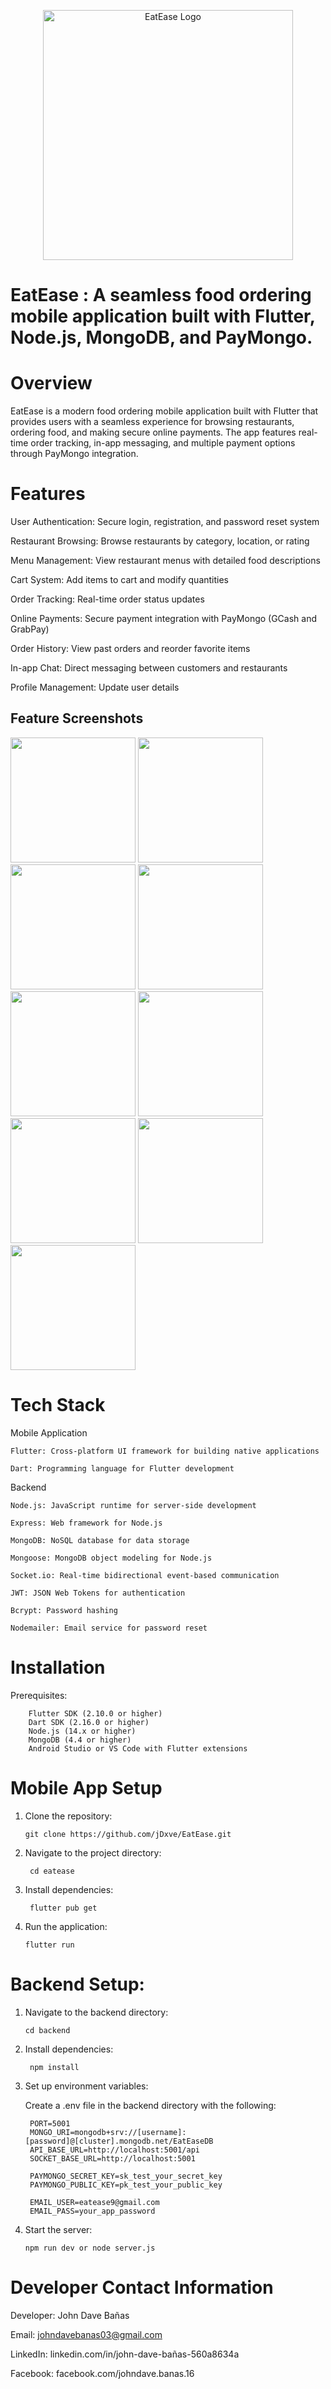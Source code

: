 <p align="center">
  <img src="https://raw.githubusercontent.com/jDxve/EatEase/main/assets/images/logo.png" alt="EatEase Logo" width="400" />
</p>

# EatEase : A seamless food ordering mobile application built with Flutter, Node.js, MongoDB, and PayMongo.

# Overview

  EatEase is a modern food ordering mobile application built with Flutter that provides users with a seamless experience for browsing restaurants, ordering food, and making secure     online payments. The app features real-time order tracking, in-app messaging, and multiple payment options through PayMongo integration.


# Features

  User Authentication: Secure login, registration, and password reset system
      
  Restaurant Browsing: Browse restaurants by category, location, or rating
      
  Menu Management: View restaurant menus with detailed food descriptions
      
  Cart System: Add items to cart and modify quantities
      
  Order Tracking: Real-time order status updates
      
  Online Payments: Secure payment integration with PayMongo (GCash and GrabPay)
      
  Order History: View past orders and reorder favorite items
      
  In-app Chat: Direct messaging between customers and restaurants
      
  Profile Management: Update user details

## Feature Screenshots

<p float="left">
  <img src="assets/images/login.png" width="200"/>
  <img src="assets/images/signup.png" width="200"/>
  <img src="assets/images/homesimulator.png" width="200"/>
  <img src="assets/images/menu.png" width="200"/>
  <img src="assets/images/menudetails.png" width="200"/>
  <img src="assets/images/cart.png" width="200"/>
  <img src="assets/images/checkout.png" width="200"/>
  <img src="assets/images/myorders.png" width="200"/>
  <img src="assets/images/myprofile.png" width="200"/>
</p>

# Tech Stack

  Mobile Application
  
    Flutter: Cross-platform UI framework for building native applications
      
    Dart: Programming language for Flutter development

  Backend

    Node.js: JavaScript runtime for server-side development
      
    Express: Web framework for Node.js
      
    MongoDB: NoSQL database for data storage
      
    Mongoose: MongoDB object modeling for Node.js
      
    Socket.io: Real-time bidirectional event-based communication
      
    JWT: JSON Web Tokens for authentication
      
    Bcrypt: Password hashing
      
    Nodemailer: Email service for password reset


# Installation

  Prerequisites: 
        
        Flutter SDK (2.10.0 or higher)
        Dart SDK (2.16.0 or higher)
        Node.js (14.x or higher)
        MongoDB (4.4 or higher)
        Android Studio or VS Code with Flutter extensions


# Mobile App Setup
  
  1. Clone the repository:
     
         git clone https://github.com/jDxve/EatEase.git
     
  2. Navigate to the project directory:

          cd eatease
     
  3. Install dependencies:

          flutter pub get
     
  4. Run the application:

         flutter run


# Backend Setup:

  1. Navigate to the backend directory:
     
         cd backend
     
  2. Install dependencies:

          npm install
     
  3. Set up environment variables:

       Create a .env file in the backend directory with the following:

          PORT=5001
          MONGO_URI=mongodb+srv://[username]:[password]@[cluster].mongodb.net/EatEaseDB
          API_BASE_URL=http://localhost:5001/api
          SOCKET_BASE_URL=http://localhost:5001
          
          PAYMONGO_SECRET_KEY=sk_test_your_secret_key
          PAYMONGO_PUBLIC_KEY=pk_test_your_public_key
          
          EMAIL_USER=eatease9@gmail.com
          EMAIL_PASS=your_app_password
     
  4. Start the server:

         npm run dev or node server.js



# Developer Contact Information

  Developer: 
      John Dave Bañas
      
  Email: 
      johndavebanas03@gmail.com
      
  LinkedIn: 
      linkedin.com/in/john-dave-bañas-560a8634a
      
  Facebook: 
      facebook.com/johndave.banas.16
